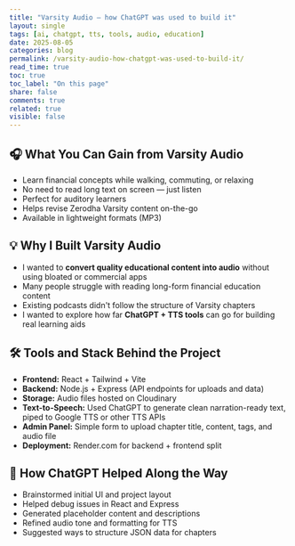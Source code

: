 ```yaml
---
title: "Varsity Audio – how ChatGPT was used to build it"
layout: single
tags: [ai, chatgpt, tts, tools, audio, education]
date: 2025-08-05
categories: blog
permalink: /varsity-audio-how-chatgpt-was-used-to-build-it/
read_time: true
toc: true
toc_label: "On this page"
share: false
comments: true
related: true
visible: false
---
```


## 🎧 What You Can Gain from Varsity Audio

- Learn financial concepts while walking, commuting, or relaxing
- No need to read long text on screen — just listen
- Perfect for auditory learners
- Helps revise Zerodha Varsity content on-the-go
- Available in lightweight formats (MP3)


## 💡 Why I Built Varsity Audio

- I wanted to **convert quality educational content into audio** without using bloated or commercial apps
- Many people struggle with reading long-form financial education content
- Existing podcasts didn't follow the structure of Varsity chapters
- I wanted to explore how far **ChatGPT + TTS tools** can go for building real learning aids


## 🛠 Tools and Stack Behind the Project

- **Frontend:** React + Tailwind + Vite
- **Backend:** Node.js + Express (API endpoints for uploads and data)
- **Storage:** Audio files hosted on Cloudinary
- **Text-to-Speech:** Used ChatGPT to generate clean narration-ready text, piped to Google TTS or other TTS APIs
- **Admin Panel:** Simple form to upload chapter title, content, tags, and audio file
- **Deployment:** Render.com for backend + frontend split


## 🤖 How ChatGPT Helped Along the Way

- Brainstormed initial UI and project layout
- Helped debug issues in React and Express
- Generated placeholder content and descriptions
- Refined audio tone and formatting for TTS
- Suggested ways to structure JSON data for chapters

